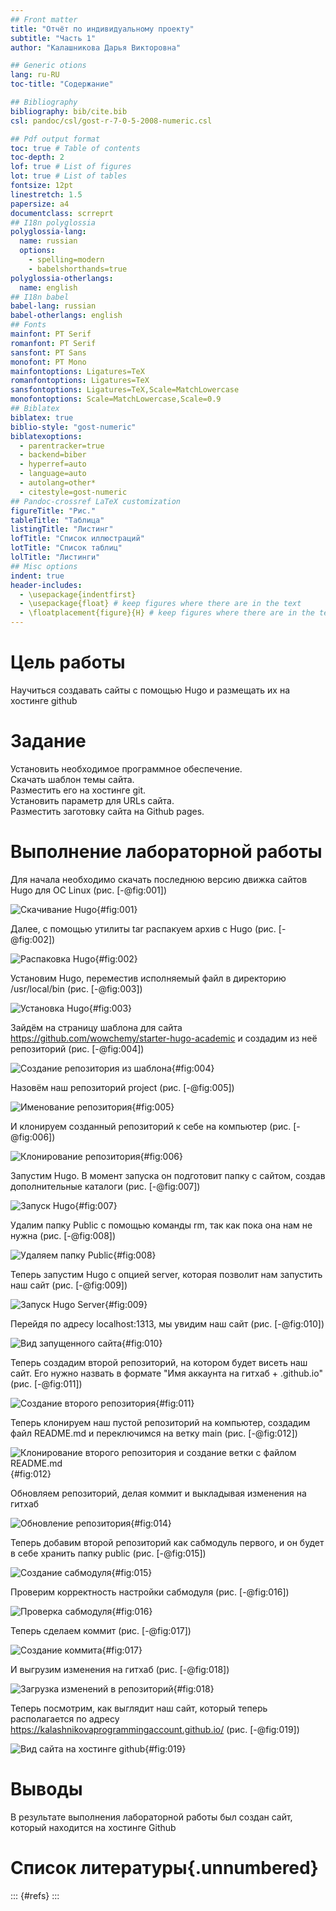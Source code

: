 ```yaml
---
## Front matter
title: "Отчёт по индивидуальному проекту"
subtitle: "Часть 1"
author: "Калашникова Дарья Викторовна"

## Generic otions
lang: ru-RU
toc-title: "Содержание"

## Bibliography
bibliography: bib/cite.bib
csl: pandoc/csl/gost-r-7-0-5-2008-numeric.csl

## Pdf output format
toc: true # Table of contents
toc-depth: 2
lof: true # List of figures
lot: true # List of tables
fontsize: 12pt
linestretch: 1.5
papersize: a4
documentclass: scrreprt
## I18n polyglossia
polyglossia-lang:
  name: russian
  options:
	- spelling=modern
	- babelshorthands=true
polyglossia-otherlangs:
  name: english
## I18n babel
babel-lang: russian
babel-otherlangs: english
## Fonts
mainfont: PT Serif
romanfont: PT Serif
sansfont: PT Sans
monofont: PT Mono
mainfontoptions: Ligatures=TeX
romanfontoptions: Ligatures=TeX
sansfontoptions: Ligatures=TeX,Scale=MatchLowercase
monofontoptions: Scale=MatchLowercase,Scale=0.9
## Biblatex
biblatex: true
biblio-style: "gost-numeric"
biblatexoptions:
  - parentracker=true
  - backend=biber
  - hyperref=auto
  - language=auto
  - autolang=other*
  - citestyle=gost-numeric
## Pandoc-crossref LaTeX customization
figureTitle: "Рис."
tableTitle: "Таблица"
listingTitle: "Листинг"
lofTitle: "Список иллюстраций"
lotTitle: "Список таблиц"
lolTitle: "Листинги"
## Misc options
indent: true
header-includes:
  - \usepackage{indentfirst}
  - \usepackage{float} # keep figures where there are in the text
  - \floatplacement{figure}{H} # keep figures where there are in the text
---
```


# Цель работы

Научиться создавать сайты с помощью Hugo и размещать их на хостинге github

# Задание

Установить необходимое программное обеспечение.  
Скачать шаблон темы сайта.  
Разместить его на хостинге git.  
Установить параметр для URLs сайта.  
Разместить заготовку сайта на Github pages.

# Выполнение лабораторной работы

Для начала необходимо скачать последнюю версию движка сайтов Hugo для ОС Linux (рис. [-@fig:001])

![Скачивание Hugo](image/1.png){#fig:001}

Далее, с помощью утилиты tar распакуем архив с Hugo (рис. [-@fig:002])

![Распаковка Hugo](image/2.png){#fig:002}

Установим Hugo, переместив исполняемый файл в директорию /usr/local/bin (рис. [-@fig:003])

![Установка Hugo](image/3.png){#fig:003}

Зайдём на страницу шаблона для сайта https://github.com/wowchemy/starter-hugo-academic и создадим из неё репозиторий (рис. [-@fig:004])

![Создание репозитория из шаблона](image/4.png){#fig:004}

Назовём наш репозиторий project (рис. [-@fig:005])

![Именование репозитория](image/5.png){#fig:005}

И клонируем созданный репозиторий к себе на компьютер (рис. [-@fig:006])

![Клонирование репозитория](image/6.png){#fig:006}

Запустим Hugo. В момент запуска он подготовит папку с сайтом, создав дополнительные каталоги (рис. [-@fig:007])

![Запуск Hugo](image/7.png){#fig:007}

Удалим папку Public с помощью команды rm, так как пока она нам не нужна (рис. [-@fig:008])

![Удаляем папку Public](image/8.png){#fig:008}

Теперь запустим Hugo с опцией server, которая позволит нам запустить наш сайт (рис. [-@fig:009])

![Запуск Hugo Server](image/9.png){#fig:009}

Перейдя по адресу localhost:1313, мы увидим наш сайт (рис. [-@fig:010])

![Вид запущенного сайта](image/10.png){#fig:010}

Теперь создадим второй репозиторий, на котором будет висеть наш сайт. Его нужно назвать в формате "Имя аккаунта на гитхаб + .github.io" (рис. [-@fig:011])

![Создание второго репозитория](image/11.png){#fig:011}

Теперь клонируем наш пустой репозиторий на компьютер, создадим файл README.md и переключимся на ветку main (рис. [-@fig:012])

![Клонирование второго репозитория и создание ветки с файлом README.md](image/12.png){#fig:012}

Обновляем репозиторий, делая коммит и выкладывая изменения на гитхаб 

![Обновление репозитория](image/14.png){#fig:014}

Теперь добавим второй репозиторий как сабмодуль первого, и он будет в себе хранить папку public (рис. [-@fig:015])

![Создание сабмодуля](image/15.png){#fig:015}

Проверим корректность настройки сабмодуля (рис. [-@fig:016])

![Проверка сабмодуля](image/16.png){#fig:016}

Теперь сделаем коммит (рис. [-@fig:017])

![Создание коммита](image/17.png){#fig:017}

И выгрузим изменения на гитхаб (рис. [-@fig:018])

![Загрузка изменений в репозиторий](image/18.png){#fig:018}

Теперь посмотрим, как выглядит наш сайт, который теперь располагается по адресу https://kalashnikovaprogrammingaccount.github.io/ (рис. [-@fig:019])

![Вид сайта на хостинге github](image/19.png){#fig:019}

# Выводы

В результате выполнения лабораторной работы был создан сайт, который находится на хостинге Github

# Список литературы{.unnumbered}

::: {#refs}
:::
